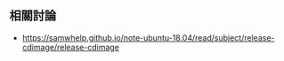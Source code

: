 
## 相關討論

* https://samwhelp.github.io/note-ubuntu-18.04/read/subject/release-cdimage/release-cdimage
